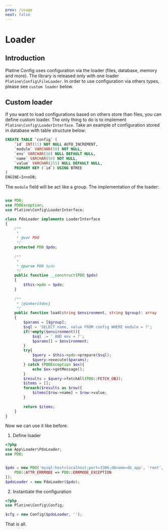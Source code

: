 ```yaml
---
prev: /usage
next: false
---
```

# Loader
## Introduction
Platine Config uses configuration via the loader (files, database, memory and more).
The library is released only with one loader `Platine\Config\FileLoader`. In order to use configuration via others types, please see `custom loader` below.
## Custom loader
If you want to load configurations based on others store than files, you can define custom loader.
The only thing to do is to implement `Platine\Config\LoaderInterface`. Take an example of configuration stored in database with table structure below:
```sql
CREATE TABLE `config` (
    `id` INT(11) NOT NULL AUTO_INCREMENT,
    `module` VARCHAR(50) NOT NULL,
    `env` VARCHAR(50) NULL DEFAULT NULL,
    `name` VARCHAR(50) NOT NULL,
    `value` VARCHAR(255) NULL DEFAULT NULL,
    PRIMARY KEY (`id`) USING BTREE
)
ENGINE=InnoDB;
```
The `module` field will be act like a group.
The implementation of the loader:
```php

use PDO;
use PDOException;
use Platine\Config\LoaderInterface;

class PdoLoader implements LoaderInterface
{
    /**
     * 
     * @var PDO
     */
    protected PDO $pdo;
    
    /**
     * 
     * @param PDO $pdo
     */
    public function __construct(PDO $pdo)
    {
        $this->pdo = $pdo;
    }
    
    /**
     * {@inheritdoc}
     */
    public function load(string $environment, string $group): array
    {
        $params = [$group];
        $sql = 'SELECT name, value FROM config WHERE module = ?';
        if(!empty($environment)){
            $sql .= ' AND env = ?';
            $params[] = $environment;
        }
        try{
            $query = $this->pdo->prepare($sql);
            $query->execute($params);
        } catch (PDOException $ex){
            echo $ex->getMessage();
        }
        $results = $query->fetchAll(PDO::FETCH_OBJ);
        $items = [];
        foreach($results as $row){
            $items[$row->name] = $row->value;
        }
       
        return $items;
    }
}
```

Now we can use it like before.
1. Define loader

```php
<?php
use App\Loader\PdoLoader;
use PDO;


$pdo = new PDO('mysql:host=localhost;port=3306;dbname=db_app', 'root', '', [
    PDO::ATTR_ERRMODE => PDO::ERRMODE_EXCEPTION
]);
$pdoLoader = new PdoLoader($pdo);
```

2. Instantiate the configuration

```php
<?php
use Platine\Config\Config;

$cfg = new Config($pdoLoader, '');
```
That is all.